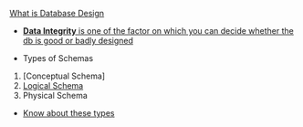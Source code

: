 [What is Database Design](https://youtu.be/ztHopE5Wnpc?si=NW_F7AZGrtB_Zm62&t=2847)

- [**Data Integrity** is one of the factor on which you can decide whether the db is good or badly designed](https://youtu.be/ztHopE5Wnpc?si=46gCfjJNKochj-jf&t=2867)

- Types of Schemas
1. [Conceptual Schema]
2. [Logical Schema]()
3. Physical Schema

- [Know about these types]((https://youtu.be/ztHopE5Wnpc?si=ItzNNCK1F17NcIlc&t=3057))